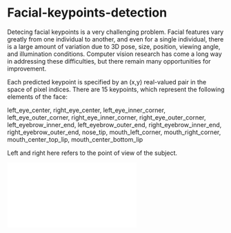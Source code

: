 # Facial-keypoints-detection
Detecing facial keypoints is a very challenging problem.  Facial  features vary greatly from one individual to another, and even for a  single individual, there is a large amount of variation due to 3D pose,  size, position, viewing angle, and illumination conditions. Computer  vision research has come a long way in addressing these difficulties,  but there remain many opportunities for improvement.

Each predicted keypoint is specified by an (x,y) real-valued pair in  the space of pixel indices. There are 15 keypoints, which represent the  following elements of the face:

left_eye_center, right_eye_center, left_eye_inner_corner,  left_eye_outer_corner, right_eye_inner_corner, right_eye_outer_corner,  left_eyebrow_inner_end, left_eyebrow_outer_end, right_eyebrow_inner_end, right_eyebrow_outer_end, nose_tip, mouth_left_corner,  mouth_right_corner, mouth_center_top_lip, mouth_center_bottom_lip

Left and right here refers to the point of view of the subject.

![img](images/README.md)
